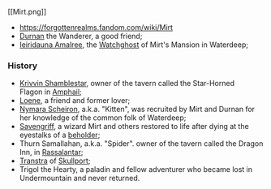 [[Mirt.png]]
- https://forgottenrealms.fandom.com/wiki/Mirt
- [Durnan](https://forgottenrealms.fandom.com/wiki/Durnan "Durnan") the Wanderer, a good friend;
- [Ieiridauna Amalree](https://forgottenrealms.fandom.com/wiki/Ieiridauna_Amalree "Ieiridauna Amalree"), the [Watchghost](https://forgottenrealms.fandom.com/wiki/Watchghost "Watchghost") of Mirt's Mansion in Waterdeep;



### History
- [Krivvin Shamblestar](https://forgottenrealms.fandom.com/wiki/Krivvin_Shamblestar "Krivvin Shamblestar"), owner of the tavern called the Star-Horned Flagon in [Amphail](https://forgottenrealms.fandom.com/wiki/Amphail_(village) "Amphail (village)");
- [Loene](https://forgottenrealms.fandom.com/wiki/Loene "Loene"), a friend and former lover;
- [Nymara Scheiron](https://forgottenrealms.fandom.com/wiki/Nymara_Scheiron "Nymara Scheiron"), a.k.a. "Kitten", was recruited by Mirt and Durnan for her knowledge of the common folk of Waterdeep;
- [Savengriff](https://forgottenrealms.fandom.com/wiki/Savengriff "Savengriff"), a wizard Mirt and others restored to life after dying at the eyestalks of a [beholder](https://forgottenrealms.fandom.com/wiki/Beholder "Beholder");
- Thurn Samallahan, a.k.a. "Spider". owner of the tavern called the Dragon Inn, in [Rassalantar](https://forgottenrealms.fandom.com/wiki/Rassalantar "Rassalantar");
- [Transtra](https://forgottenrealms.fandom.com/wiki/Transtra "Transtra") of [Skullport](https://forgottenrealms.fandom.com/wiki/Skullport "Skullport");
- Trigol the Hearty, a paladin and fellow adventurer who became lost in Undermountain and never returned.